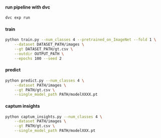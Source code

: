 #### run pipeline with dvc
```bash
dvc exp run
```

#### train
```bash
python train.py --num_classes 4 --pretrained_on_ImageNet --fold 1 \
    --dataset DATASET_PATH/images \
    --gt DATASET_PATH/gt.csv \
    --outdir OUTPUT_PATH \
    --epochs 100 --seed 2
```

#### predict
```bash
python predict.py --num_classes 4 \
    --dataset PATH/images \
    --gt PATH/gt.csv \
    --single_model_path PATH/modelXXXX.pt
```

#### captum insights
```bash
python captum_insights.py --num_classes 4 \
    --dataset PATH/images \
    --gt PATH/gt.csv \
    --single_model_path PATH/modelXXX.pt
```